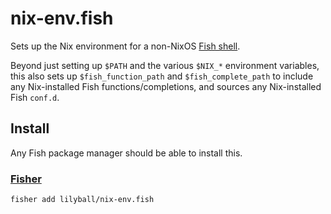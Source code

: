 # nix-env.fish

Sets up the Nix environment for a non-NixOS [Fish shell](http://fishshell.com).

Beyond just setting up `$PATH` and the various `$NIX_*` environment variables, this also sets up `$fish_function_path` and `$fish_complete_path` to include any Nix-installed Fish functions/completions, and sources any Nix-installed Fish `conf.d`.

## Install

Any Fish package manager should be able to install this.

### [Fisher](https://github.com/jorgebucaran/fisher)

```fish
fisher add lilyball/nix-env.fish
```
